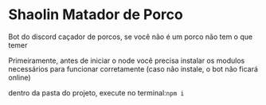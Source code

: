 # Shaolin Matador de Porco
Bot do discord caçador de porcos, se você não é um porco não tem o que temer

Primeiramente, antes de iniciar o node você precisa instalar os modulos necessários para funcionar corretamente (caso não instale, o bot não ficará online)

dentro da pasta do projeto, execute no terminal:```npm i```
